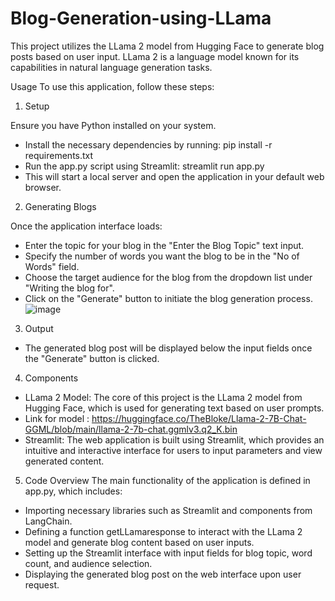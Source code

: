 # Blog-Generation-using-LLama

This project utilizes the LLama 2 model from Hugging Face to generate blog posts based on user input. LLama 2 is a language model known for its capabilities in natural language generation tasks.

Usage
To use this application, follow these steps:

1. Setup

Ensure you have Python installed on your system.
- Install the necessary dependencies by running:
  pip install -r requirements.txt
- Run the app.py script using Streamlit:
  streamlit run app.py
- This will start a local server and open the application in your default web browser.

2. Generating Blogs

Once the application interface loads:
- Enter the topic for your blog in the "Enter the Blog Topic" text input.
- Specify the number of words you want the blog to be in the "No of Words" field.
- Choose the target audience for the blog from the dropdown list under "Writing the blog for".
- Click on the "Generate" button to initiate the blog generation process.
![image](https://github.com/GayatriKhairnar/Blog-Generation-using-LLama/assets/45005641/bc389591-34f1-47ce-8039-338a146a4c1e)


3. Output

- The generated blog post will be displayed below the input fields once the "Generate" button is clicked.

4. Components
- LLama 2 Model: The core of this project is the LLama 2 model from Hugging Face, which is used for generating text based on user prompts.
- Link for model : https://huggingface.co/TheBloke/Llama-2-7B-Chat-GGML/blob/main/llama-2-7b-chat.ggmlv3.q2_K.bin
- Streamlit: The web application is built using Streamlit, which provides an intuitive and interactive interface for users to input parameters and view generated content.

5. Code Overview
The main functionality of the application is defined in app.py, which includes:

- Importing necessary libraries such as Streamlit and components from LangChain.
- Defining a function getLLamaresponse to interact with the LLama 2 model and generate blog content based on user inputs.
- Setting up the Streamlit interface with input fields for blog topic, word count, and audience selection.
- Displaying the generated blog post on the web interface upon user request.



